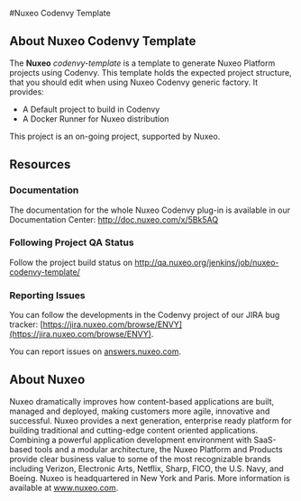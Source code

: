 #Nuxeo Codenvy Template

## About Nuxeo Codenvy Template

The **Nuxeo** _codenvy-template_ is a template to generate Nuxeo Platform projects using Codenvy. This template holds the expected project structure, that you should edit when using Nuxeo Codenvy generic factory.
It provides:
- A Default project to build in Codenvy
- A Docker Runner for Nuxeo distribution

This project is an on-going project, supported by Nuxeo.

## Resources
### Documentation
The documentation for the whole Nuxeo Codenvy plug-in is available in our Documentation Center: http://doc.nuxeo.com/x/5Bk5AQ
### Following Project QA Status
Follow the project build status on http://qa.nuxeo.org/jenkins/job/nuxeo-codenvy-template/
### Reporting Issues 
You can follow the developments in the Codenvy project of our JIRA bug tracker: [https://jira.nuxeo.com/browse/ENVY](https://jira.nuxeo.com/browse/ENVY).

You can report issues on [answers.nuxeo.com](http://answers.nuxeo.com).

## About Nuxeo
Nuxeo dramatically improves how content-based applications are built, managed and deployed, making customers more agile, innovative and successful. Nuxeo provides a next generation, enterprise ready platform for building traditional and cutting-edge content oriented applications. Combining a powerful application development environment with SaaS-based tools and a modular architecture, the Nuxeo Platform and Products provide clear business value to some of the most recognizable brands including Verizon, Electronic Arts, Netflix, Sharp, FICO, the U.S. Navy, and Boeing. Nuxeo is headquartered in New York and Paris. More information is available at www.nuxeo.com.
